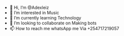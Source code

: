 - 👋 Hi, I’m @Adexleiz
- 👀 I’m interested in Music
- 🌱 I’m currently learning Technology
- 💞️ I’m looking to collaborate on Making bots
- 📫 How to reach me whatsApp me Via +254717219057

<!---
Adexleiz/Adexleiz is a ✨ special ✨ repository because its `README.md` (this file) appears on your GitHub profile.
You can click the Preview link to take a look at your changes.
--->
